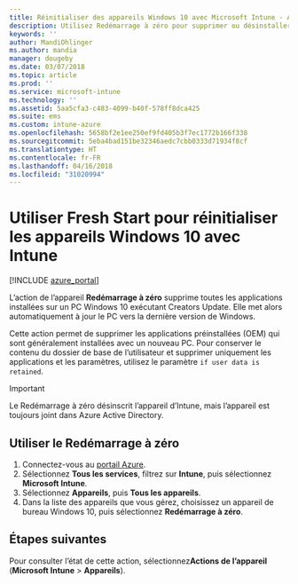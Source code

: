 ```yaml
---
title: Réinitialiser des appareils Windows 10 avec Microsoft Intune - Azure | Microsoft Docs
description: Utilisez Redémarrage à zéro pour supprimer ou désinstaller des applications sur des PC Windows 10 à l’aide de Microsoft Intune.
keywords: ''
author: MandiOhlinger
ms.author: mandia
manager: dougeby
ms.date: 03/07/2018
ms.topic: article
ms.prod: ''
ms.service: microsoft-intune
ms.technology: ''
ms.assetid: 5aa5cfa3-c483-4099-b40f-578ff8dca425
ms.suite: ems
ms.custom: intune-azure
ms.openlocfilehash: 5658bf2e1ee250ef9fd405b3f7ec1772b166f338
ms.sourcegitcommit: 5eba4bad151be32346aedc7cbb0333d71934f8cf
ms.translationtype: HT
ms.contentlocale: fr-FR
ms.lasthandoff: 04/16/2018
ms.locfileid: "31020994"
---
```

# <a name="use-fresh-start-to-reset-windows-10-devices-with-intune"></a>Utiliser Fresh Start pour réinitialiser les appareils Windows 10 avec Intune


[!INCLUDE [azure_portal](./includes/azure_portal.md)]

L’action de l’appareil **Redémarrage à zéro** supprime toutes les applications installées sur un PC Windows 10 exécutant Creators Update. Elle met alors automatiquement à jour le PC vers la dernière version de Windows.

Cette action permet de supprimer les applications préinstallées (OEM) qui sont généralement installées avec un nouveau PC. Pour conserver le contenu du dossier de base de l’utilisateur et supprimer uniquement les applications et les paramètres, utilisez le paramètre `if user data is retained`.

> [!IMPORTANT]
> Le Redémarrage à zéro désinscrit l’appareil d’Intune, mais l’appareil est toujours joint dans Azure Active Directory.

## <a name="use-fresh-start"></a>Utiliser le Redémarrage à zéro

1. Connectez-vous au [portail Azure](https://portal.azure.com).
2. Sélectionnez **Tous les services**, filtrez sur **Intune**, puis sélectionnez **Microsoft Intune**.
3. Sélectionnez **Appareils**, puis **Tous les appareils**.
4. Dans la liste des appareils que vous gérez, choisissez un appareil de bureau Windows 10, puis sélectionnez **Redémarrage à zéro**.

## <a name="next-steps"></a>Étapes suivantes

Pour consulter l’état de cette action, sélectionnez**Actions de l’appareil** (**Microsoft Intune** > **Appareils**).